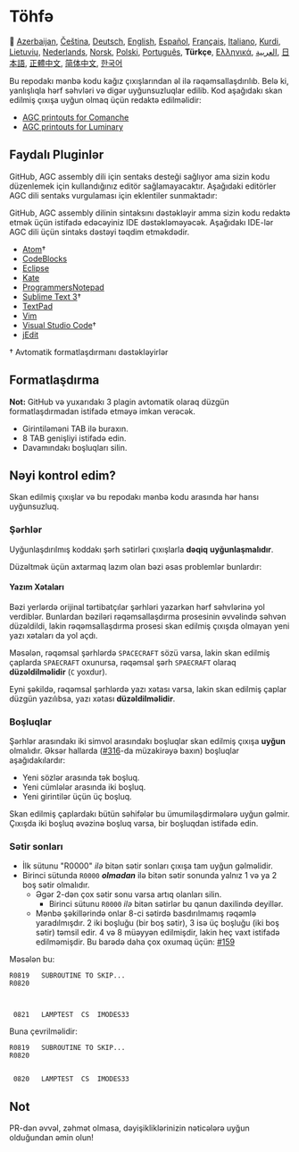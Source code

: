 # Töhfə

🎌
[Azerbaijan][AZ],
[Čeština][CZ],
[Deutsch][DE],
[English][EN],
[Español][ES],
[Français][FR],
[Italiano][IT],
[Kurdi][KU],
[Lietuvių][LT],
[Nederlands][NL],
[Norsk][NO],
[Polski][PL],
[Português][PT_BR],
**Türkçe**,
[Ελληνικά][GR],
[العربية][AR],
[日本語][JA],
[正體中文][ZH_TW],
[简体中文][ZH_CN],
[한국어][KO_KR]

[AR]:CONTRIBUTING.ar.md
[AZ]:CONTRIBUTING.az.md
[CZ]:CONTRIBUTING.cz.md
[DE]:CONTRIBUTING.de.md
[EN]:CONTRIBUTING.md
[ES]:CONTRIBUTING.es.md
[FR]:CONTRIBUTING.fr.md
[GR]:CONTRIBUTING.gr.md
[IT]:CONTRIBUTING.it.md
[JA]:CONTRIBUTING.ja.md
[KO_KR]:CONTRIBUTING.ko_kr.md
[KU]:CONTRIBUTING.ku.md
[LT]:CONTRIBUTING.lt.md
[NL]:CONTRIBUTING.nl.md
[NO]:CONTRIBUTING.no.md
[PL]:CONTRIBUTING.pl.md
[PT_BR]:CONTRIBUTING.pt_br.md
[TR]:CONTRIBUTING.tr.md
[ZH_CN]:CONTRIBUTING.zh_cn.md
[ZH_TW]:CONTRIBUTING.zh_tw.md

Bu repodakı mənbə kodu kağız çıxışlarından əl ilə rəqəmsallaşdırılıb. Belə ki, yanlışlıqla hərf səhvləri və digər uyğunsuzluqlar edilib. Kod aşağıdakı skan edilmiş çıxışa uyğun olmaq üçün redaktə edilməlidir:

- [AGC printouts for Comanche][8]
- [AGC printouts for Luminary][9]

## Faydalı Pluginlər

GitHub, AGC assembly dili için sentaks desteği sağlıyor ama sizin kodu düzenlemek için kullandığınız editör sağlamayacaktır. Aşağıdaki editörler AGC dili sentaks vurgulaması için eklentiler sunmaktadır:

GitHub, AGC assembly dilinin sintaksını dəstəkləyir amma sizin kodu redaktə etmək üçün istifadə edəcəyiniz IDE dəstəkləməyəcək. Aşağıdakı IDE-lər AGC dili üçün sintaks dəstəyi təqdim etməkdədir. 

- [Atom][Atom]†
- [CodeBlocks][CodeBlocks]
- [Eclipse][Eclipse]
- [Kate][Kate]
- [ProgrammersNotepad][ProgrammersNotepad]
- [Sublime Text 3][Sublime Text]†
- [TextPad][TextPad]
- [Vim][Vim]
- [Visual Studio Code][VisualStudioCode]†
- [jEdit][jEdit]

† Avtomatik formatlaşdırmanı dəstəkləyirlər

[Atom]:https://github.com/Alhadis/language-agc
[CodeBlocks]:https://github.com/virtualagc/virtualagc/tree/master/Contributed/SyntaxHighlight/CodeBlocks
[Eclipse]:https://github.com/virtualagc/virtualagc/tree/master/Contributed/SyntaxHighlight/Eclipse
[Kate]:https://github.com/virtualagc/virtualagc/tree/master/Contributed/SyntaxHighlight/Kate
[ProgrammersNotepad]:https://github.com/virtualagc/virtualagc/tree/master/Contributed/SyntaxHighlight/ProgrammersNotepad
[Sublime Text]:https://github.com/jimlawton/AGC-Assembly
[TextPad]:https://github.com/virtualagc/virtualagc/tree/master/Contributed/SyntaxHighlight/TextPad
[Vim]:https://github.com/wsdjeg/vim-assembly
[VisualStudioCode]:https://github.com/wopian/agc-assembly
[jEdit]:https://github.com/virtualagc/virtualagc/tree/master/Contributed/SyntaxHighlight/jEdit

## Formatlaşdırma

**Not:** GitHub və yuxarıdakı 3 plagin avtomatik olaraq düzgün formatlaşdırmadan istifadə etməyə imkan verəcək.

- Girintiləməni TAB ilə buraxın.
- 8 TAB genişliyi istifadə edin.
- Davamındakı boşluqları silin.

## Nəyi kontrol edim?

Skan edilmiş çıxışlar və bu repodakı mənbə kodu arasında hər hansı uyğunsuzluq.

### Şərhlər

Uyğunlaşdırılmış koddakı şərh sətirləri çıxışlarla **dəqiq** **uyğunlaşmalıdır**.

Düzəltmək üçün axtarmaq lazım olan bəzi əsas problemlər bunlardır:

#### Yazım Xətaları

Bəzi yerlərdə orijinal tərtibatçılar şərhləri yazarkən hərf səhvlərinə yol verdiblər. Bunlardan bəziləri rəqəmsallaşdırma prosesinin əvvəlində səhvən düzəldildi, lakin rəqəmsallaşdırma prosesi skan edilmiş çıxışda olmayan yeni yazı xətaları da yol açdı.

Məsələn, rəqəmsal şərhlərdə `SPACECRAFT` sözü varsa, lakin skan edilmiş çaplarda `SPAECRAFT` oxunursa, rəqəmsal şərh `SPAECRAFT` olaraq **düzəldilməlidir** (`C` yoxdur).

Eyni şəkildə, rəqəmsal şərhlərdə yazı xətası varsa, lakin skan edilmiş çaplar düzgün yazılıbsa, yazı xətası **düzəldilməlidir**.

### Boşluqlar

Şərhlər arasındakı iki simvol arasındakı boşluqlar skan edilmiş çıxışa **uyğun** olmalıdır. Əksər hallarda ([#316][10]-da müzakirəyə baxın) boşluqlar aşağıdakılardır:

- Yeni sözlər arasında tək boşluq.
- Yeni cümlələr arasında iki boşluq.
- Yeni girintilər üçün üç boşluq.

Skan edilmiş çaplardakı bütün səhifələr bu ümumiləşdirmələrə uyğun gəlmir. Çıxışda iki boşluq əvəzinə boşluq varsa, bir boşluqdan istifadə edin.

### Sətir sonları

- İlk sütunu "R0000"  *ilə* bitən sətir sonları çıxışa tam uyğun gəlməlidir.
- Birinci sütunda `R0000` *__olmadan__* ilə bitən sətir sonunda yalnız 1 və ya 2 boş sətir olmalıdır.
  - Əgər 2-dən çox sətir sonu varsa artıq olanları silin.
    - Birinci sütunu `R0000` *ilə* bitən sətirlər bu qanun daxilində deyillər.
  - Mənbə şəkillərində onlar 8-ci sətirdə basdırılmamış rəqəmlə yaradılmışdır. 2 iki boşluğu (bir boş sətir), 3 isə üç boşluğu (iki boş sətir) təmsil edir. 4 və 8 müəyyən edilmişdir, lakin heç vaxt istifadə edilməmişdir. Bu barədə daha çox oxumaq üçün: [#159][7]

Məsələn bu:

```plain
R0819   SUBROUTINE TO SKIP...
R0820



 0821   LAMPTEST  CS  IMODES33
```

Buna çevrilməlidir:

```plain
R0819   SUBROUTINE TO SKIP...
R0820


 0820   LAMPTEST  CS  IMODES33
```

## Not

PR-dən əvvəl, zəhmət olmasa, dəyişikliklərinizin nəticələrə uyğun olduğundan əmin olun!

[0]:https://github.com/chrislgarry/Apollo-11/pull/new/master
[1]:http://www.ibiblio.org/apollo/ScansForConversion/Luminary099/
[2]:http://www.ibiblio.org/apollo/ScansForConversion/Comanche055/
[6]:https://github.com/wopian/agc-assembly#user-settings
[7]:https://github.com/chrislgarry/Apollo-11/issues/159
[8]:http://www.ibiblio.org/apollo/ScansForConversion/Comanche055/
[9]:http://www.ibiblio.org/apollo/ScansForConversion/Luminary099/
[10]:https://github.com/chrislgarry/Apollo-11/pull/316#pullrequestreview-102892741
